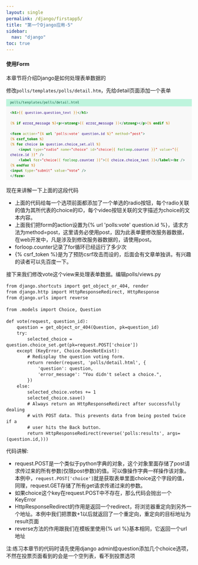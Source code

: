 ```yaml
---
layout: single
permalink: /django/firstapp5/
title: "第一个Django应用-5"
sidebar:
  nav: "django"
toc: true
---
```


<h4>使用Form</h4>
<p>本章节将介绍Django是如何处理表单数据的</p>
<p>修改<code>polls/templates/polls/detail.htm</code>，先给detail页面添加一个表单</p>

![](/assets/images/django/12)

<p>现在来讲解一下上面的这段代码</p>

* 上面的代码给每一个选项前面都添加了一个单选的radio按钮，每个radio关联的值为其所代表的choice的ID，每个video按钮关联的文字描述为choice的文本内容。
* 上面我们把form的action设置为<span>{</span><span>%</span> url 'polls:vote' question.id <span>%</span><span>}</span>，请求方法为method=post，这里请务必使用post，因为此表单要修改服务器数据，在web开发中，凡是涉及到修改服务器数据的，请使用post。
* forloop.counter记录了for循环已经运行了多少次
* <span>{</span><span>%</span> csrf_token <span>%</span><span>}</span>是为了预防csrf攻击而设的，后面会有文章单独讲。有兴趣的读者可以先百度一下。

<p>接下来我们修改vote这个view来处理表单数据。编辑polls/views.py</p>

```
from django.shortcuts import get_object_or_404, render
from django.http import HttpResponseRedirect, HttpResponse
from django.urls import reverse

from .models import Choice, Question

def vote(request, question_id):
    question = get_object_or_404(Question, pk=question_id)
    try:
        selected_choice = question.choice_set.get(pk=request.POST['choice'])
    except (KeyError, Choice.DoesNotExist):
        # Redisplay the question voting form.
        return render(request, 'polls/detail.html', {
            'question': question,
            'error_message': "You didn't select a choice.",
        })
    else:
        selected_choice.votes += 1
        selected_choice.save()
        # Always return an HttpResponseRedirect after successfully dealing
        # with POST data. This prevents data from being posted twice if a
        # user hits the Back button.
        return HttpResponseRedirect(reverse('polls:results', args=(question.id,)))
```

<p>代码讲解:</p>

* request.POST是一个类似于python字典的对象，这个对象里面存储了post请求传过来的所有参数(仅限post参数)的值。可以像操作字典一样操作该对象。本例中，<code>request.POST['choice']</code>就是获取表单里面choice这个字段的值，同理，request.GET存储了所有get请求传递过来的参数。
* 如果choice这个key在request.POST中不存在，那么代码会抛出一个KeyError
* HttpResponseRedirect的作用是返回一个redirect，将浏览器重定向到另外一个地址。本例中我们把票数+1以后就返回了一个重定向，重定向的目标地址为result页面
* reverse方法的作用跟我们在模板里使用<span>{</span><span>%</span> url <span>%</span><span>}</span>基本相同，它返回一个url地址

<p>注:练习本章节的代码时请先使用django admin给question添加几个choice选项，不然在投票页面看到的会是一个空列表，看不到投票选项</p>